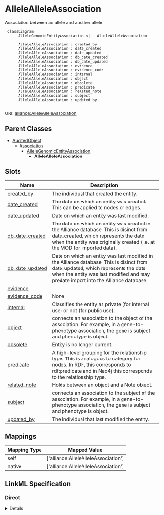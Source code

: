 # AlleleAlleleAssociation

Association between an allele and another allele


```mermaid
 classDiagram
      AlleleGenomicEntityAssociation <|-- AlleleAlleleAssociation
      
      AlleleAlleleAssociation : created_by
      AlleleAlleleAssociation : date_created
      AlleleAlleleAssociation : date_updated
      AlleleAlleleAssociation : db_date_created
      AlleleAlleleAssociation : db_date_updated
      AlleleAlleleAssociation : evidence
      AlleleAlleleAssociation : evidence_code
      AlleleAlleleAssociation : internal
      AlleleAlleleAssociation : object
      AlleleAlleleAssociation : obsolete
      AlleleAlleleAssociation : predicate
      AlleleAlleleAssociation : related_note
      AlleleAlleleAssociation : subject
      AlleleAlleleAssociation : updated_by
      

```



URI: [alliance:AlleleAlleleAssociation](http://alliancegenome.org/AlleleAlleleAssociation)


## Parent Classes

* [AuditedObject](AuditedObject.md)
    * [Association](Association.md)
        * [AlleleGenomicEntityAssociation](AlleleGenomicEntityAssociation.md)
            * **AlleleAlleleAssociation**




<!-- no inheritance hierarchy -->


## Slots

| Name | Description  |
| ---  | ---  |
| [created_by](created_by.md) | The individual that created the entity. |
| [date_created](date_created.md) | The date on which an entity was created. This can be applied to nodes or edges. |
| [date_updated](date_updated.md) | Date on which an entity was last modified. |
| [db_date_created](db_date_created.md) | The date on which an entity was created in the Alliance database.  This is disinct from date_created, which represents the date when the entity was originally created (i.e. at the MOD for imported data). |
| [db_date_updated](db_date_updated.md) | Date on which an entity was last modified in the Alliance database.  This is disinct from date_updated, which represents the date when the entity was last modified and may predate import into the Alliance database. |
| [evidence](evidence.md) |  |
| [evidence_code](evidence_code.md) | None |
| [internal](internal.md) | Classifies the entity as private (for internal use) or not (for public use). |
| [object](object.md) | connects an association to the object of the association. For example, in a gene-to-phenotype association, the gene is subject and phenotype is object. |
| [obsolete](obsolete.md) | Entity is no longer current. |
| [predicate](predicate.md) | A high-level grouping for the relationship type. This is analogous to category for nodes. In RDF, this corresponds to rdf:predicate and in Neo4j this corresponds to the relationship type. |
| [related_note](related_note.md) | Holds between an object and a Note object. |
| [subject](subject.md) | connects an association to the subject of the association. For example, in a gene-to-phenotype association, the gene is subject and phenotype is object. |
| [updated_by](updated_by.md) | The individual that last modified the entity. |


## Mappings

| Mapping Type | Mapped Value |
| ---  | ---  |
| self | ['alliance:AlleleAlleleAssociation'] |
| native | ['alliance:AlleleAlleleAssociation'] |




## LinkML Specification

<!-- TODO: investigate https://stackoverflow.com/questions/37606292/how-to-create-tabbed-code-blocks-in-mkdocs-or-sphinx -->

### Direct

<details>
```yaml
name: AlleleAlleleAssociation
description: Association between an allele and another allele
from_schema: https://github.com/alliance-genome/agr_curation_schema/src/schema/allele
is_a: AlleleGenomicEntityAssociation
slot_usage:
  predicate:
    name: predicate
    notes:
    - CV 'Allele-Allele Predicates'
    domain_of:
    - Association
    - GeneToGeneOrthology
  object:
    name: object
    domain_of:
    - Association
    - VariantConsequence
    range: Allele

```
</details>

### Induced

<details>
```yaml
name: AlleleAlleleAssociation
description: Association between an allele and another allele
from_schema: https://github.com/alliance-genome/agr_curation_schema/src/schema/allele
is_a: AlleleGenomicEntityAssociation
slot_usage:
  predicate:
    name: predicate
    notes:
    - CV 'Allele-Allele Predicates'
    domain_of:
    - Association
    - GeneToGeneOrthology
  object:
    name: object
    domain_of:
    - Association
    - VariantConsequence
    range: Allele
attributes:
  evidence_code:
    name: evidence_code
    from_schema: https://github.com/alliance-genome/agr_curation_schema/core.yaml
    multivalued: false
    alias: evidence_code
    owner: AlleleAlleleAssociation
    domain_of:
    - VariantLocation
    - AlleleGenomicEntityAssociation
    - GeneToGeneOrthologyCurated
    range: ECOTerm
  related_note:
    name: related_note
    description: Holds between an object and a Note object.
    notes:
    - Singular version of related_notes
    from_schema: https://github.com/alliance-genome/agr_curation_schema/core.yaml
    multivalued: false
    alias: related_note
    owner: AlleleAlleleAssociation
    domain_of:
    - AlleleNoteSlotAnnotation
    - AlleleGenomicEntityAssociation
    - GeneCluster
    - GeneCollection
    - GeneNomenclatureSet
    - Operon
    range: Note
  subject:
    name: subject
    description: connects an association to the subject of the association. For example,
      in a gene-to-phenotype association, the gene is subject and phenotype is object.
    from_schema: https://github.com/alliance-genome/agr_curation_schema/core.yaml
    exact_mappings:
    - owl:annotatedSource
    - biolink:subject
    is_a: association_slot
    alias: subject
    owner: AlleleAlleleAssociation
    domain_of:
    - Association
    - VariantConsequence
    range: Allele
    required: true
  predicate:
    name: predicate
    description: A high-level grouping for the relationship type. This is analogous
      to category for nodes. In RDF, this corresponds to rdf:predicate and in Neo4j
      this corresponds to the relationship type.
    notes:
    - CV 'Allele-Allele Predicates'
    from_schema: https://github.com/alliance-genome/agr_curation_schema/core.yaml
    is_a: association_slot
    alias: predicate
    owner: AlleleAlleleAssociation
    domain_of:
    - Association
    - GeneToGeneOrthology
    range: VocabularyTerm
    required: true
  object:
    name: object
    description: connects an association to the object of the association. For example,
      in a gene-to-phenotype association, the gene is subject and phenotype is object.
    from_schema: https://github.com/alliance-genome/agr_curation_schema/core.yaml
    is_a: association_slot
    alias: object
    owner: AlleleAlleleAssociation
    domain_of:
    - Association
    - VariantConsequence
    range: Allele
    required: true
  evidence:
    name: evidence
    description: ''
    from_schema: https://github.com/alliance-genome/agr_curation_schema/src/schema/reference
    multivalued: true
    alias: evidence
    owner: AlleleAlleleAssociation
    domain_of:
    - AlleleGenerationMethodAssociation
    - Note
    - SlotAnnotation
    - Association
    range: InformationContentEntity
    required: false
  created_by:
    name: created_by
    description: The individual that created the entity.
    from_schema: https://github.com/alliance-genome/agr_curation_schema/core.yaml
    domain: AuditedObject
    multivalued: false
    alias: created_by
    owner: AlleleAlleleAssociation
    domain_of:
    - AuditedObject
    range: Person
  date_created:
    name: date_created
    description: The date on which an entity was created. This can be applied to nodes
      or edges.
    from_schema: https://github.com/alliance-genome/agr_curation_schema/core.yaml
    aliases:
    - creation_date
    exact_mappings:
    - dct:createdOn
    - WIKIDATA_PROPERTY:P577
    alias: date_created
    owner: AlleleAlleleAssociation
    domain_of:
    - AuditedObject
    - AuditedObjectDTO
    range: datetime
  updated_by:
    name: updated_by
    description: The individual that last modified the entity.
    from_schema: https://github.com/alliance-genome/agr_curation_schema/core.yaml
    domain: AuditedObject
    multivalued: false
    alias: updated_by
    owner: AlleleAlleleAssociation
    domain_of:
    - AuditedObject
    range: Person
  date_updated:
    name: date_updated
    description: Date on which an entity was last modified.
    from_schema: https://github.com/alliance-genome/agr_curation_schema/core.yaml
    aliases:
    - date_last_modified
    alias: date_updated
    owner: AlleleAlleleAssociation
    domain_of:
    - AuditedObject
    - AuditedObjectDTO
    range: datetime
  db_date_created:
    name: db_date_created
    description: The date on which an entity was created in the Alliance database.  This
      is disinct from date_created, which represents the date when the entity was
      originally created (i.e. at the MOD for imported data).
    from_schema: https://github.com/alliance-genome/agr_curation_schema/core.yaml
    alias: db_date_created
    owner: AlleleAlleleAssociation
    domain_of:
    - AuditedObject
    - AuditedObjectDTO
    range: datetime
  db_date_updated:
    name: db_date_updated
    description: Date on which an entity was last modified in the Alliance database.  This
      is disinct from date_updated, which represents the date when the entity was
      last modified and may predate import into the Alliance database.
    from_schema: https://github.com/alliance-genome/agr_curation_schema/core.yaml
    alias: db_date_updated
    owner: AlleleAlleleAssociation
    domain_of:
    - AuditedObject
    - AuditedObjectDTO
    range: datetime
  internal:
    name: internal
    description: Classifies the entity as private (for internal use) or not (for public
      use).
    notes:
    - Default value is true.
    from_schema: https://github.com/alliance-genome/agr_curation_schema/core.yaml
    alias: internal
    owner: AlleleAlleleAssociation
    domain_of:
    - AuditedObject
    - AuditedObjectDTO
    range: boolean
    required: true
  obsolete:
    name: obsolete
    description: Entity is no longer current.
    notes:
    - Obsolete entities are preserved in the database for posterity but should not
      be publicly displayed.
    from_schema: https://github.com/alliance-genome/agr_curation_schema/core.yaml
    alias: obsolete
    owner: AlleleAlleleAssociation
    domain_of:
    - AuditedObject
    - AuditedObjectDTO
    range: boolean

```
</details>